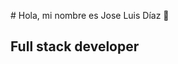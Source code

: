 
<a href="https://matedeveloop.com"><img src=""/></a># Hola, mi nombre es Jose Luis Díaz 👋
## Full stack developer
